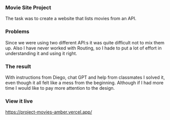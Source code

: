 ### Movie Site Project

The task was to create a website that lists movies from an API.

### Problems

Since we were using two different API:s it was quite difficult not to mix them up. Also I have never worked with Routing, so I hade to put a lot of effort in understanding it and using it right.

### The result

With instructions from Diego, chat GPT and help from classmates I solved it, even though it all felt like a mess from the beginning. Although if I had more time I would like to pay more attention to the design.

### View it live

<https://project-movies-amber.vercel.app/>

